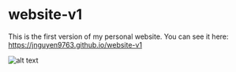 # website-v1

This is the first version of my personal website. You can see it here: https://jnguyen9763.github.io/website-v1

![alt text](https://github.com/jnguyen9763/website-v1/blob/master/images/demo.gif)
